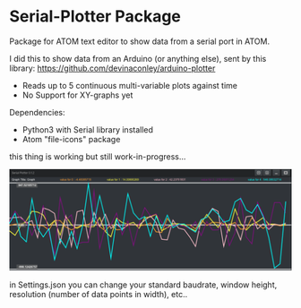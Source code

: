 # Serial-Plotter Package

Package for ATOM text editor to show data from a serial port in ATOM.

I did this to show data from an Arduino (or anything else), sent by this library: https://github.com/devinaconley/arduino-plotter

- Reads up to 5 continuous multi-variable plots against time
- No Support for XY-graphs yet

Dependencies:
- Python3 with Serial library installed
- Atom "file-icons" package

this thing is working but still work-in-progress...

![screenshot](screenshot.png)

in Settings.json you can change your standard baudrate, window height, resolution (number of data points in width), etc..
